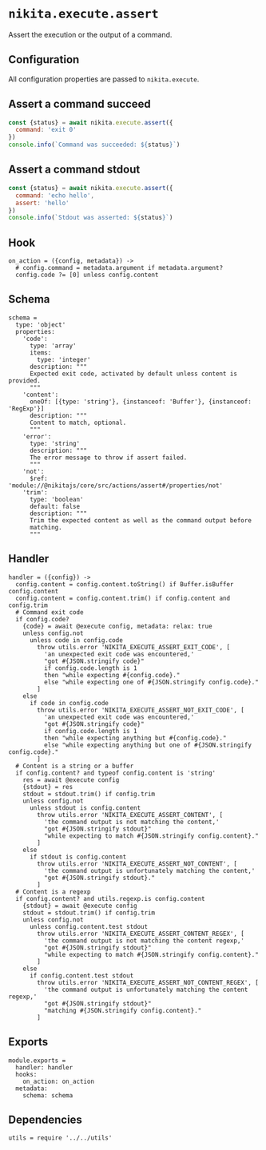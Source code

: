 
# `nikita.execute.assert`

Assert the execution or the output of a command.

## Configuration

All configuration properties are passed to `nikita.execute`.

## Assert a command succeed

```js
const {status} = await nikita.execute.assert({
  command: 'exit 0'
})
console.info(`Command was succeeded: ${status}`)
```

## Assert a command stdout

```js
const {status} = await nikita.execute.assert({
  command: 'echo hello',
  assert: 'hello'
})
console.info(`Stdout was asserted: ${status}`)
```

## Hook

    on_action = ({config, metadata}) ->
      # config.command = metadata.argument if metadata.argument?
      config.code ?= [0] unless config.content

## Schema

    schema =
      type: 'object'
      properties:
        'code':
          type: 'array'
          items:
            type: 'integer'
          description: """
          Expected exit code, activated by default unless content is provided.
          """
        'content':
          oneOf: [{type: 'string'}, {instanceof: 'Buffer'}, {instanceof: 'RegExp'}]
          description: """
          Content to match, optional.
          """
        'error':
          type: 'string'
          description: """
          The error message to throw if assert failed.
          """
        'not':
          $ref: 'module://@nikitajs/core/src/actions/assert#/properties/not'
        'trim':
          type: 'boolean'
          default: false
          description: """
          Trim the expected content as well as the command output before
          matching.
          """

## Handler

    handler = ({config}) ->
      config.content = config.content.toString() if Buffer.isBuffer config.content
      config.content = config.content.trim() if config.content and config.trim
      # Command exit code
      if config.code?
        {code} = await @execute config, metadata: relax: true
        unless config.not
          unless code in config.code
            throw utils.error 'NIKITA_EXECUTE_ASSERT_EXIT_CODE', [
              'an unexpected exit code was encountered,'
              "got #{JSON.stringify code}"
              if config.code.length is 1
              then "while expecting #{config.code}."
              else "while expecting one of #{JSON.stringify config.code}."
            ]
        else
          if code in config.code
            throw utils.error 'NIKITA_EXECUTE_ASSERT_NOT_EXIT_CODE', [
              'an unexpected exit code was encountered,'
              "got #{JSON.stringify code}"
              if config.code.length is 1
              then "while expecting anything but #{config.code}."
              else "while expecting anything but one of #{JSON.stringify config.code}."
            ]
      # Content is a string or a buffer
      if config.content? and typeof config.content is 'string'
        res = await @execute config
        {stdout} = res
        stdout = stdout.trim() if config.trim
        unless config.not
          unless stdout is config.content
            throw utils.error 'NIKITA_EXECUTE_ASSERT_CONTENT', [
              'the command output is not matching the content,'
              "got #{JSON.stringify stdout}"
              "while expecting to match #{JSON.stringify config.content}."
            ]
        else
          if stdout is config.content
            throw utils.error 'NIKITA_EXECUTE_ASSERT_NOT_CONTENT', [
              'the command output is unfortunately matching the content,'
              "got #{JSON.stringify stdout}."
            ]
      # Content is a regexp
      if config.content? and utils.regexp.is config.content
        {stdout} = await @execute config
        stdout = stdout.trim() if config.trim
        unless config.not
          unless config.content.test stdout
            throw utils.error 'NIKITA_EXECUTE_ASSERT_CONTENT_REGEX', [
              'the command output is not matching the content regexp,'
              "got #{JSON.stringify stdout}"
              "while expecting to match #{JSON.stringify config.content}."
            ]
        else
          if config.content.test stdout
            throw utils.error 'NIKITA_EXECUTE_ASSERT_NOT_CONTENT_REGEX', [
              'the command output is unfortunately matching the content regexp,'
              "got #{JSON.stringify stdout}"
              "matching #{JSON.stringify config.content}."
            ]

## Exports

    module.exports =
      handler: handler
      hooks:
        on_action: on_action
      metadata:
        schema: schema

## Dependencies

    utils = require '../../utils'
